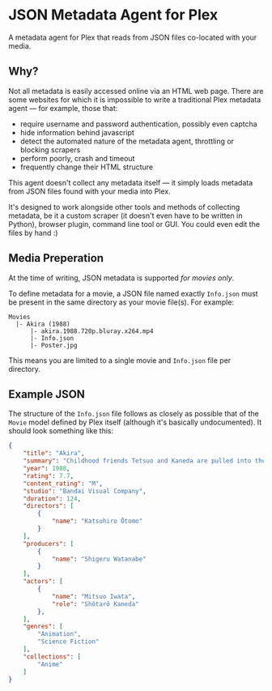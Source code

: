 JSON Metadata Agent for Plex
============================

A metadata agent for Plex that reads from JSON files co-located with your media.


Why?
----

Not all metadata is easily accessed online via an HTML web page. There are some websites for which it is impossible to write a traditional Plex metadata agent — for example, those that:

* require username and password authentication, possibly even captcha
* hide information behind javascript
* detect the automated nature of the metadata agent, throttling or blocking scrapers
* perform poorly, crash and timeout
* frequently change their HTML structure

This agent doesn't collect any metadata itself — it simply loads metadata from JSON files found with your media into Plex.

It's designed to work alongside other tools and methods of collecting metadata, be it a custom scraper (it doesn't even have to be written in Python), browser plugin, command line tool or GUI. You could even edit the files by hand :)


Media Preperation
-----------------

At the time of writing, JSON metadata is supported *for movies only*.

To define metadata for a movie, a JSON file named exactly `Info.json` must be present in the same directory as your movie file(s). For example:

```
Movies
  |- Akira (1988)
      |- akira.1988.720p.bluray.x264.mp4
      |- Info.json
      |- Poster.jpg
```

This means you are limited to a single movie and `Info.json` file per directory.


Example JSON
------------

The structure of the `Info.json` file follows as closely as possible that of the `Movie` model defined by Plex itself (although it's basically undocumented). It should look something like this:

```json
{
    "title": "Akira",
    "summary": "Childhood friends Tetsuo and Kaneda are pulled into the...",
    "year": 1988,
    "rating": 7.7,
    "content_rating": "M",
    "studio": "Bandai Visual Company",
    "duration": 124,
    "directors": [
        {
            "name": "Katsuhiro Ōtomo"
        }
    ],
    "producers": [
        {
            "name": "Shigeru Watanabe"
        }
    ],
    "actors": [
        {
            "name": "Mitsuo Iwata",
            "role": "Shôtarô Kaneda"
        },
    ],
    "genres": [
    	"Animation",
        "Science Fiction"
    ],
    "collections": [
    	"Anime"
    ]
}
```
